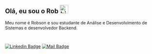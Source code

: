 ## Olá, eu sou o Rob <img src="https://user-images.githubusercontent.com/1303154/88677602-1635ba80-d120-11ea-84d8-d263ba5fc3c0.gif" width="28px" alt="hi">

Meu nome é Robson e sou estudante de Análise e Desenvolvimento de Sistemas e desenvolvedor Backend. 

<br />

[![Linkedin Badge](https://img.shields.io/badge/LinkedIn-rob-0e76a8?style=flat&labelColor=0e76a8&logo=linkedin&logoColor=white)](https://www.linkedin.com/in/robson-santana-soares/) [![Mail Badge](https://img.shields.io/badge/Gmail-Rob-ff0000?style=flat&labelColor=ff0000&logo=gmail&logoColor=white)](mailto:robson.santana.soares@gmail.com)

